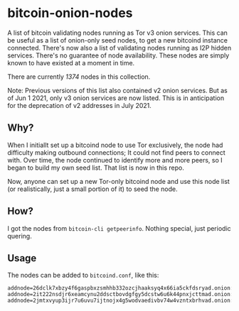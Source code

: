 # bitcoin-onion-nodes
A list of bitcoin validating nodes running as Tor v3 onion services. This can be useful as a list of onion-only seed nodes, to get a new bitcoind instance connected. There's now also a list of validating nodes running as I2P hidden services. There's no guarantee of node availability. These nodes are simply known to have existed at a moment in time.

There are currently *1374* nodes in this collection.

Note: Previous versions of this list also contained v2 onion services. But as of Jun 1 2021, only v3 onion services are now listed. This is in anticipation for the deprecation of v2 addresses in July 2021.

## Why?

When I initiallt set up a bitcoind node to use Tor exclusively, the node had difficulty making outbound connections; It could not find peers to connect with. Over time, the node continued to identify more and more peers, so I began to build my own seed list. That list is now in this repo. 

Now, anyone can set up a new Tor-only bitcoind node and use this node list (or realistically, just a small portion of it) to seed the node.

## How?

I got the nodes from `bitcoin-cli getpeerinfo`. Nothing special, just periodic quering.

## Usage

The nodes can be added to `bitcoind.conf`, like this:

```
addnode=26dclk7xbzy4f6gaspbxzsmhhb332ozcjhaaksyq4x66ia5ckfdsryad.onion:8333
addnode=2it222nsdjr6xeamcynu2ddsctbovdgfgy5dcstw6u6k44pnxjcttmad.onion:8333
addnode=2jmtxvyup3ijr7u6uvu7ijtnojx4g5wodvaedivbv74w4vzntxbrhvad.onion:8333
```
